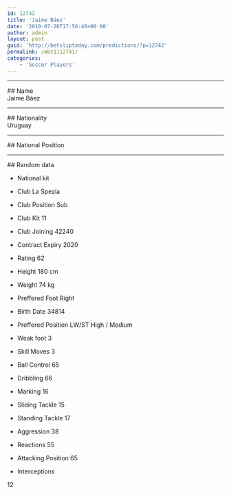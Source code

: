```yaml
---
id: 12742
title: 'Jaime Báez'
date: '2010-07-26T17:56:40+00:00'
author: admin
layout: post
guid: 'http://betsliptoday.com/predictions/?p=12742'
permalink: /mbt1112741/
categories:
    - 'Soccer Players'
---
```


- - - - - -

\## Name  
 Jaime Báez

- - - - - -

\## Nationality  
 Uruguay

- - - - - -

\## National Position

- - - - - -

\## Random data

- National kit
- Club
 La Spezia

- Club Position
 Sub

- Club Kit
 11

- Club Joining
 42240

- Contract Expiry
 2020

- Rating
 62

- Height
 180 cm

- Weight
 74 kg

- Preffered Foot
 Right

- Birth Date
 34814

- Preffered Position
 LW/ST High / Medium

- Weak foot
 3

- Skill Moves
 3

- Ball Control
 65

- Dribbling
 66

- Marking
 16

- Sliding Tackle
 15

- Standing Tackle
 17

- Aggression
 38

- Reactions
 55

- Attacking Position
 65

- Interceptions

 12